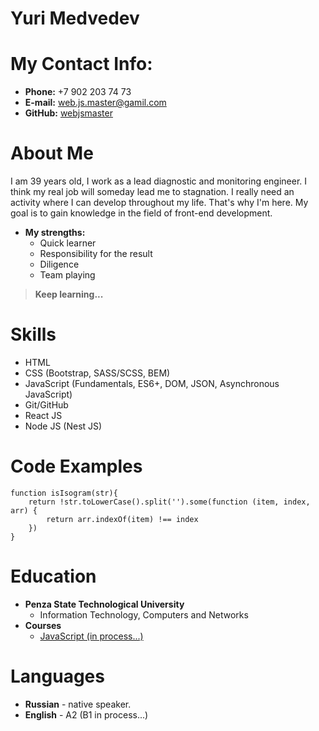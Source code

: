 # Yuri Medvedev
# My Contact Info:

* **Phone:** +7 902 203 74 73
* **E-mail:** [web.js.master@gamil.com](web.js.master@gamil.com)
* **GitHub:** [webjsmaster](https://github.com/webjsmaster)

# About Me
I am 39 years old, I work as a lead diagnostic and monitoring engineer. I think my real job will someday lead me to stagnation. I really need an activity where I can develop throughout my life. That's why I'm here. My goal is to gain knowledge in the field of front-end development.
* **My strengths:**
    * Quick learner
    * Responsibility for the result
    * Diligence
    * Team playing

> **Keep learning...**

# Skills

* HTML
* CSS (Bootstrap, SASS/SCSS, BEM)
* JavaScript (Fundamentals, ES6+, DOM, JSON, Asynchronous JavaScript)
* Git/GitHub
* React JS
* Node JS (Nest JS)


# Code Examples

```
function isIsogram(str){
    return !str.toLowerCase().split('').some(function (item, index, arr) {
        return arr.indexOf(item) !== index
    })
}
```

# Education

* **Penza State Technological University**
    * Information Technology, Computers and Networks
* **Courses**
    * [JavaScript (in process...)](https://app.rs.school/)

# Languages

* **Russian** - native speaker.
* **English** - A2 (B1 in process...)